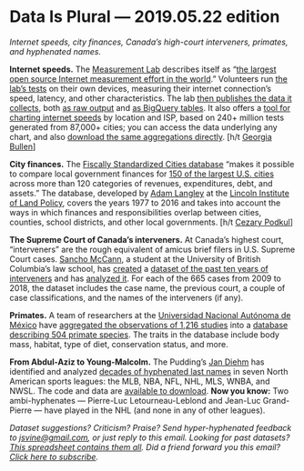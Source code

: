 Data Is Plural — 2019.05.22 edition
===================================

*Internet speeds, city finances, Canada’s high-court interveners, primates, and hyphenated names.*


__Internet speeds.__ The [Measurement Lab](https://www.measurementlab.net/) describes itself as “[the largest open source Internet measurement effort in the world](https://www.measurementlab.net/faq/).” Volunteers run [the lab’s tests](https://www.measurementlab.net/tests/) on their own devices, measuring their internet connection’s speed, latency, and other characteristics. The lab [then publishes the data it collects](https://www.measurementlab.net/data/), both [as raw output](https://www.measurementlab.net/data/docs/gcs/) and [as BigQuery tables](https://www.measurementlab.net/data/docs/bq/quickstart/). It also offers a [tool for charting internet speeds](https://viz.measurementlab.net/) by location and ISP, based on 240+ million tests generated from 87,000+ cities; you can access the data underlying any chart, and also [download the same aggregations directly](https://viz.measurementlab.net/data). [h/t [Georgia Bullen](https://georgiabullen.com/)]


__City finances.__ The [Fiscally Standardized Cities database](https://www.lincolninst.edu/research-data/data-toolkits/fiscally-standardized-cities) “makes it possible to compare local government finances for [150 of the largest U.S. cities](https://www.lincolninst.edu/research-data/data-toolkits/fiscally-standardized-cities/list-150-fiscs) across more than 120 categories of revenues, expenditures, debt, and assets.” The database, developed by [Adam Langley](https://www.lincolninst.edu/about-lincoln-institute/people/adam-h-langley) at the [Lincoln Institute of Land Policy](https://www.lincolninst.edu/), covers the years 1977 to 2016 and takes into account the ways in which finances and responsibilities overlap between cities, counties, school districts, and other local governments. [h/t [Cezary Podkul](https://twitter.com/Cezary/status/1104106397690556421)]


__The Supreme Court of Canada’s interveners.__ At Canada’s highest court, “interveners” are the rough equivalent of amicus brief filers in U.S. Supreme Court cases. [Sancho McCann](https://sanchom.github.io/), a student at the University of British Columbia’s law school, has [created](https://github.com/sanchom/scc_stats) a [dataset of the past ten years of interveners](https://docs.google.com/spreadsheets/d/1zNUIDaw4Fd8H_zr-dZsIs8Si_8QlqPY6nIQGR8UzoVY/edit#gid=716506492) and has [analyzed it](https://sanchom.github.io/interveners-2009-2018.html). For each of the 665 cases from 2009 to 2018, the dataset includes the case name, the previous court, a couple of case classifications, and the names of the interveners (if any).


__Primates.__ A team of researchers at the [Universidad Nacional Autónoma de México](https://en.wikipedia.org/wiki/National_Autonomous_University_of_Mexico) have [aggregated the observations of 1,216 studies](https://www.nature.com/articles/s41597-019-0059-9) into a [database describing 504 primate species](https://zenodo.org/record/2600338). The traits in the database include body mass, habitat, type of diet, conservation status, and more.


__From Abdul-Aziz to Young-Malcolm.__ The Pudding’s [Jan Diehm](https://twitter.com/jadiehm) has identified and analyzed [decades of hyphenated last names](https://pudding.cool/2019/05/hyphens/) in seven North American sports leagues: the MLB, NBA, NFL, NHL, MLS, WNBA, and NWSL. The code and data are [available to download](https://github.com/the-pudding/hyphenated-names). __Now you know:__ Two ambi-hyphenates — Pierre-Luc Letourneau-Leblond and Jean-Luc Grand-Pierre — have played in the NHL (and none in any of other leagues).


*Dataset suggestions? Criticism? Praise? Send hyper-hyphenated feedback to <jsvine@gmail.com>, or just reply to this email. Looking for past datasets? [This spreadsheet contains them all](https://docs.google.com/spreadsheets/d/1wZhPLMCHKJvwOkP4juclhjFgqIY8fQFMemwKL2c64vk). Did a friend forward you this email? [Click here to subscribe](https://tinyletter.com/data-is-plural).*